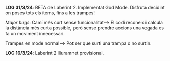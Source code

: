 **LOG 31/3/24**: BETA de Laberint 2.           Implementat God Mode. Disfruta decidint on poses tots els ítems, fins a les trampes! 
         
*Major bugs*: Camí més curt sense funcionalitat--> El codi reconeix i calcula la distància més curta possible, però sense prendre accions una vegada es fa un moviment innecessari.
          
Trampes en mode normal--> Pot ser que surti una trampa o no surtin. 

**LOG 16/3/24**: Laberint 2 lliuramnet provisional.
